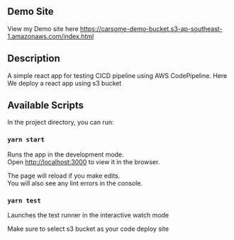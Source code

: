 ## Demo Site

View my Demo site here
https://carsome-demo-bucket.s3-ap-southeast-1.amazonaws.com/index.html

## Description

A simple react app for testing CICD pipeline using AWS CodePipeline. Here We deploy a react app using s3 bucket

## Available Scripts

In the project directory, you can run:

### `yarn start`

Runs the app in the development mode.<br />
Open [http://localhost:3000](http://localhost:3000) to view it in the browser.

The page will reload if you make edits.<br />
You will also see any lint errors in the console.

### `yarn test`

Launches the test runner in the interactive watch mode

Make sure to select s3 bucket as your code deploy site
